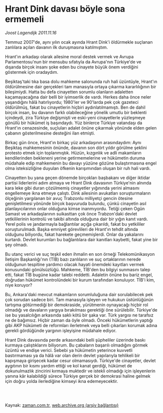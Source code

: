 # Hrant Dink davası böyle sona ermemeli

*Joost Lagendijk 2011.11.16*

<td class="columnist-detail">
<p>Temmuz 2007'de, aynı yılın ocak ayında Hrant Dink'i öldürmekle suçlanan zanlılara açılan davanın ilk duruşmasına katılmıştım.</p>
<p>
<div id="haberMetinDiv">
<p>Hrant'ın arkadaşı olarak ailesine moral destek vermek ve Avrupa Parlamentosu'nun bir mensubu sıfatıyla da Avrupa'nın Türkiye'de ve dışarıda birçok insanı şoke eden bu cinayete büyük önem verdiğini göstermek için oradaydım.
<p>Beşiktaş'taki tıka basa dolu mahkeme salonunda ruh hali üzüntüyle, Hrant'ın öldürülmesine dair gerçekleri tam manasıyla ortaya çıkarma kararlılığının bir bileşimiydi. Hatta bu defa cinayetten sorumlu olanların adaletten kaçamayacağına dair belli bir iyimserlik de vardı. Herkes daha önce neler yaşandığını hâlâ hatırlıyordu; 1980'ler ve 90'larda pek çok gazeteci öldürülmüş, fakat bu cinayetlerin hiçbiri aydınlatılmamıştı. Ben de dahil birçok insan, bu davanın farklı olabileceğine yönelik umutlu bir beklenti içindeydi, zira Türkiye değişmişti ve eski-yeni cinayetlerle yüzleşmeye gönüllü bir hükümet iş başındaydı. Yüz binlerce Türkiye vatandaşı da Hrant'ın cenazesinde, suçluları adalet önüne çıkarmak yönünde elden gelen çabanın gösterilmesine desteğini ilan etmişti.
<p>Birkaç gün önce, Hrant'ın birkaç yüz arkadaşının arasındaydım: Aynı Beşiktaş mahkemesinin önünde, davanın son dört yıldır görülme şeklini protesto etmek için toplanmıştık. Hüzün, kızgınlık ve adli makamların kendilerinden bekleneni yerine getirmemelerine ve hükümetin duruma müdahale edip mahkemenin bu davayı yüzüne gözüne bulaştırmasına engel olma isteksizliğine duyulan öfkenin karışımından oluşan bir ruh hali vardı.
<p>Cinayetten bu yana geçen dönemde birçokları başbakanı ve diğer iktidar partisi liderlerini adım atmaya ve Hrant Dink davasının Türkiye'nin alnında kara leke gibi duran çözülmemiş cinayetler yığınında yerini almasını engellemeye ikna etmeye çalıştı. Dink ailesinin avukatları soruşturmaların ölçeğinin yargılanan bir avuç Trabzonlu milliyetçi gencin ötesine genişletilmesi yönünde birçok başvuruda bulundu, çünkü cinayetin asıl planlayıcılarının onlar olduğuna kimse inanmıyordu. Tetiği çeken Ogün Samast ve arkadaşlarının suikasttan çok önce Trabzon'daki devlet yetkililerinin kontrolü ve takibi altında olduğuna dair bir yığın kanıt vardı. Yerel polis ve jandarmayla bağlantılar açığa çıkarıldı, fakat bu yetkililer soruşturulmadı. Başka emniyet görevlileri de Hrant'ın tehdit altında olduğunu biliyordu, fakat harekete geçmemişlerdi. Onlar da yakalarını kurtardı. Devlet kurumları bu bağlantılara dair kanıtları kaybetti, fakat yine bir şey olmadı.
<p>Bu utanç verici ve suç teşkil eden ihmalin en son örneği Telekomünikasyon İletişim Başkanlığı'nın (TİB) bazı zanlıların ve suç ortaklarının nerede olduğunun tespitine yardımcı olacak hayati önemdeki kayıtları vermek konusundaki gönülsüzlüğü. Mahkeme, TİB'den bu bilgiyi sunmasını talep etti, fakat TİB bugüne kadar talebi reddetti. Adaletin önüne bu bariz engel, doğrudan hükümet kontrolündeki bir kurum tarafından konuluyor. TİB'i kim, niye koruyor?
<p>Bu, Ankara'daki mevcut makamların sorumluluğuna dair sorulabilecek pek çok sorudan sadece biri. Tam manasıyla işleyen ve hukukun üstünlüğünün tartışma götürmediği bir demokraside, yürütmenin oynayacağı hiçbir rol olmadığı ve davaların yargıya bırakılması gerektiği öne sürülebilir. Türkiye'de ise bu yasalcılığın arkasında saklı kötü bir şaka var. Türk yargısı ne tarafsız ne de bağımsız. Hiçbir zaman da öyle olmadı. Önceki hükümetlerin yaptığı gibi AKP hükümeti de reformları ilerletmek veya belli çıkarları korumak adına gerekli gördüğünde yargının işleyişine müdahale ediyor.
<p>Hrant Dink davasında perde arkasındaki belli şüpheliler üzerinde baskı kurmaya çalıştıklarını biliyorum. Bu çabaların başarılı olmadığını görmek üzüntü ve endişe verici. Sebebi ya hükümetin yeterince kuvvetli bastırmaması ya da hâlâ var olan derin devlet yapılarıyla tehlikeli bir kapışmaya girişecek kadar cesur olmamasıydı. Türkiye'de cinayetler, devlet aygıtının bir kısmı yardım ettiği ve kol kanat gerdiği, hükümet de dokunulmazlık zincirini kırmaya muktedir ve istekli olmadığı için işleyenlerin yanına kâr kalabildiği sürece Türkiye gerçek bir demokrasi haline gelmek için doğru yolda ilerlediğine kimseyi ikna edemeyecektir. </p></p></p></p></p></p></p></div>
</p>


<p><br>
		 </br></p></td>

Kaynak: [zaman.com.tr](http://zaman.com.tr/yazar.do?yazino=1202609), [web.archive.org (arşiv bağlantısı)](http://web.archive.org/web/20111117112413/http://zaman.com.tr:80/yazar.do?yazino=1202609)
